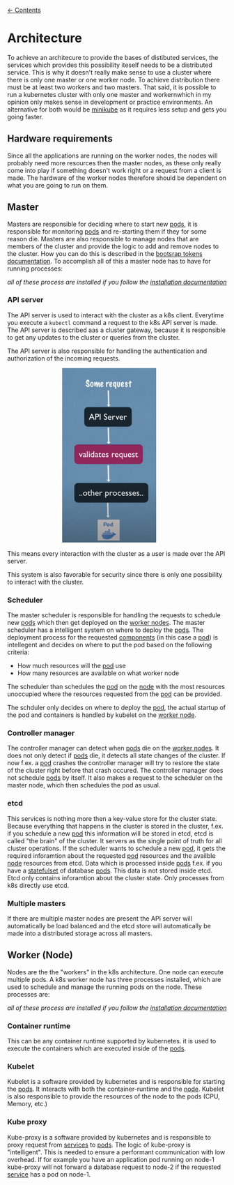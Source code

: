 [← Contents](./README.md)

# Architecture

To achieve an architecure to provide the bases of distibuted services, the services which provides this possibility iteself needs to be a distributed service. This is why it doesn't really make sense to use a cluster where there is only one master or one worker node. To achieve distribution there must be at least two workers and two masters. That said, it is possible to run a kubernetes cluster with only one master and workernwhich in my opinion only makes sense in development or practice environments. An alternative for both would be [minikube](https://minikube.sigs.k8s.io/docs/start/) as it requires less setup and gets you going faster.

## Hardware requirements

Since all the applications are running on the worker nodes, the nodes will probably need more resources then the master nodes, as these only really come into play if something doesn't work right or a request from a client is made. The hardware of the worker nodes therefore should be dependent on what you are going to run on them.

## Master

Masters are responsible for deciding where to start new [pods](components/pod.md), it is responsible for monitoring [pods](components/pod.md) and re-starting them if they for some reason die. Masters are also responsible to manage nodes that are members of the cluster and provide the logic to add and remove nodes to the cluster. How you can do this is described in the [bootsrap tokens documentation](cluster-management/bootstrap-tokens.md). To accomplish all of this a master node has to have for running processes:

*all of these process are installed if you follow the [installation documentation](./installation.md)*

### API server

The API server is used to interact with the cluster as a k8s client. Everytime you execute a ```kubectl``` command a request to the k8s API server is made. The API server is described aas a cluster gateway, because it is responsible to get any updates to the cluster or queries from the cluster.

The API server is also responsible for handling the authentication and authorization of the incoming requests.

<img src="./images/api_server_request_pipeline.png" alt="API server request pipeline" height="400px" style="margin-left: 25%"/>

This means every interaction with the cluster as a user is made over the API server.

This system is also favorable for security since there is only one possibility to interact with the cluster.

### Scheduler

The master scheduler is responsible for handling the requests to schedule new [pods](components/pod.md) which then get deployed on the [worker nodes](./components/node.md). The master scheduler has a intelligent system on where to deploy the [pods](components/pod.md). The deployment process for the requested [components](./components/) (in this case a [pod](components/pod.md)) is intellegent and decides on where to put the pod based on the following criteria:

* How much resources will the [pod](./components/pod.md) use
* How many resources are available on what worker node

The scheduler than schedules the [pod](components/pod.md) on the [node](components/node.md) with the most resources unoccupied where the resources requested from the [pod](components/pod.md) can be provided.

The schduler only decides on where to deploy the [pod](components/pod.md), the actual startup of the pod and containers is handled by kubelet on the [worker node](components/node.md).

### Controller manager

The controller manager can detect when [pods](components/pod.md) die on the [worker nodes](components/node.md). It does not only detect if [pods](components/pod.md) die, it detects all state changes of the cluster. If now f.ex. a [pod](components/pod.md) crashes the controller manager will try to restore the state of the cluster right before that crash occured. The controller manager does not schedule [pods](components/pod.md) by itself. It also makes a request to the scheduler on the master node, which then schedules the pod as usual.

### etcd

This services is nothing more then a key-value store for the cluster state. Because everything that happens in the cluster is stored in the cluster, f.ex. if you schedule a new [pod](components/pod.md) this information will be stored in etcd, etcd is called "the brain" of the cluster. It servers as the single point of truth for all cluster operations. If the scheduler wants to schedule a new [pod](components/pod.md), it gets the required inforamtion about the requested [pod](components/pod.md) resources and the availble [node](components/node.md) resources from etcd. Data which is processed inside [pods](components/pod.md) f.ex. if you have a [statefulset](components/stateful-set.md) of database [pods](components/pod.md). This data is not stored inside etcd. Etcd only contains inforamtion about the cluster state. Only processes from k8s directly use etcd.

### Multiple masters

If there are multiple master nodes are present the API server will automatically be load balanced and the etcd store will automatically be made into a distributed storage across all masters.

## Worker (Node)

Nodes are the the "workers" in the k8s architecture. One node can execute multiple pods. A k8s worker node has three processes installed, which are used to schedule and manage the running pods on the node. These processes are:

*all of these process are installed if you follow the [installation documentation](./installation.md)*

### Container runtime

This can be any container runtime supported by kubernetes. it is used to execute the containers which are executed inside of the [pods](../kubernetes-learn-docs/components/pod.md).

### Kubelet

Kubelet is a software provided by kubernetes and is responsible for starting the [pods](../kubernetes-learn-docs/components/pod.md). It interacts with both the container-runtime and the [node](../kubernetes-learn-docs/components/node.md). Kubelet is also responsible to provide the resources of the node to the pods (CPU, Memory, etc.)

### Kube proxy

Kube-proxy is a software provided by kubernetes and is responsible to proxy request from [services](./components/service.md) to [pods](./components/pod.md). The logic of kube-proxy is "intelligent". This is needed to ensure a performant communication with low overhead. If for example you have an application pod running on node-1 kube-proxy will not forward a database request to node-2 if the requested [service](components/service.md) has a pod on node-1.
